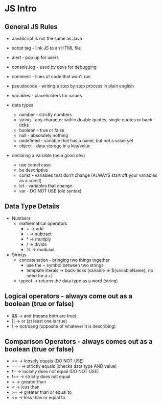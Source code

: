 # JS Intro

## General JS Rules

- JavaScript is not the same as Java
- script tag - link JS to an HTML file
- alert - pop up for users
- console.log - used by devs for debugging
- comment - lines of code that won't run
- pseudocode - writing a step by step process in plain english
- variables - placeholders for values
- data types
  - number - strictly numbers
  - string - any character within double quotes, single quotes or back-ticks
  - boolean - true or false
  - null - absolutely nothing
  - undefined - variable that has a name, but not a value yet
  - object - data storage in a key/value

- declaring a variable (be a good dev)
  - use camel case
  - be descriptive
  - const - variables that don't change (ALWAYS start off your variables as a const)
  - let - variables that change
  - var - DO NOT USE (old syntax)

## Data Type Details

- Numbers
  - mathematical operators
    - \+ -> add
    - \- -> subtract
    - \* -> multiply
    - / -> divide
    - % -> modulus
- Strings
  - concatenation - bringing two things together
    - use the + symbol between two strings
    - template literals -> back-ticks (variable => ${variableName}, no need for a +)
  - typeof -> returns the data type as a word (string)

## Logical operators - always come out as a boolean (true or false)

- && -> and (means both are true)
- || -> or (at least one is true)
- ! -> not/bang (opposite of whatever it is describing)

## Comparison Operators - always comes out as a boolean (true or false)

- == -> loosely equals (DO NOT USE)
- === -> strictly equals (checks data type AND value)
- != -> loosely does not equal (DO NOT USE)
- !== -> strictly does not equal
- \> -> greater than
- < -> less than
- \>= -> greater than or equal to
- <= -> less than or equal to

